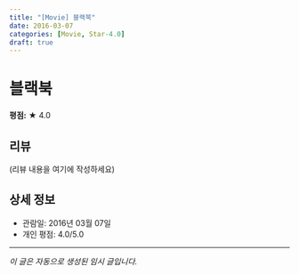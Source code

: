 ```yaml
---
title: "[Movie] 블랙북"
date: 2016-03-07
categories: [Movie, Star-4.0]
draft: true
---
```


# 블랙북

**평점:** ★ 4.0

## 리뷰

(리뷰 내용을 여기에 작성하세요)

## 상세 정보

- 관람일: 2016년 03월 07일
- 개인 평점: 4.0/5.0

---

*이 글은 자동으로 생성된 임시 글입니다.*

